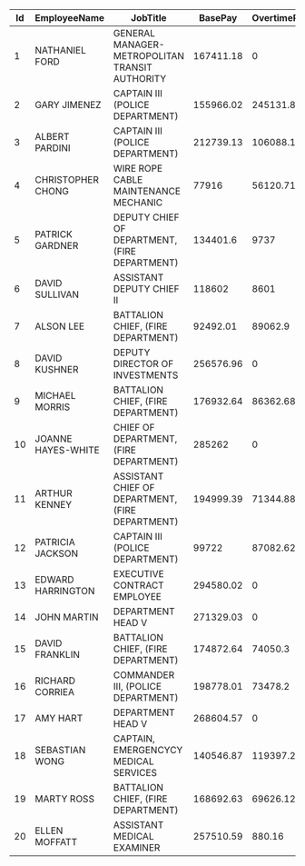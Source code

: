 


|Id|EmployeeName|JobTitle|BasePay|OvertimePay|OtherPay|Benefits|TotalPay|TotalPayBenefits|Year|Notes|Agency|Status|
|--|------------|--------|-------|-----------|--------|--------|--------|----------------|----|-----|------|------|
|1|NATHANIEL FORD|GENERAL MANAGER-METROPOLITAN TRANSIT AUTHORITY|167411.18|0|400184.25||567595.43|567595.43|2011||San Francisco||
|2|GARY JIMENEZ|CAPTAIN III (POLICE DEPARTMENT)|155966.02|245131.88|137811.38||538909.28|538909.28|2011||San Francisco||
|3|ALBERT PARDINI|CAPTAIN III (POLICE DEPARTMENT)|212739.13|106088.18|16452.6||335279.91|335279.91|2011||San Francisco||
|4|CHRISTOPHER CHONG|WIRE ROPE CABLE MAINTENANCE MECHANIC|77916|56120.71|198306.9||332343.61|332343.61|2011||San Francisco||
|5|PATRICK GARDNER|DEPUTY CHIEF OF DEPARTMENT,(FIRE DEPARTMENT)|134401.6|9737|182234.59||326373.19|326373.19|2011||San Francisco||
|6|DAVID SULLIVAN|ASSISTANT DEPUTY CHIEF II|118602|8601|189082.74||316285.74|316285.74|2011||San Francisco||
|7|ALSON LEE|BATTALION CHIEF, (FIRE DEPARTMENT)|92492.01|89062.9|134426.14||315981.05|315981.05|2011||San Francisco||
|8|DAVID KUSHNER|DEPUTY DIRECTOR OF INVESTMENTS|256576.96|0|51322.5||307899.46|307899.46|2011||San Francisco||
|9|MICHAEL MORRIS|BATTALION CHIEF, (FIRE DEPARTMENT)|176932.64|86362.68|40132.23||303427.55|303427.55|2011||San Francisco||
|10|JOANNE HAYES-WHITE|CHIEF OF DEPARTMENT, (FIRE DEPARTMENT)|285262|0|17115.73||302377.73|302377.73|2011||San Francisco||
|11|ARTHUR KENNEY|ASSISTANT CHIEF OF DEPARTMENT, (FIRE DEPARTMENT)|194999.39|71344.88|33149.9||299494.17|299494.17|2011||San Francisco||
|12|PATRICIA JACKSON|CAPTAIN III (POLICE DEPARTMENT)|99722|87082.62|110804.3||297608.92|297608.92|2011||San Francisco||
|13|EDWARD HARRINGTON|EXECUTIVE CONTRACT EMPLOYEE|294580.02|0|0||294580.02|294580.02|2011||San Francisco||
|14|JOHN MARTIN|DEPARTMENT HEAD V|271329.03|0|21342.59||292671.62|292671.62|2011||San Francisco||
|15|DAVID FRANKLIN|BATTALION CHIEF, (FIRE DEPARTMENT)|174872.64|74050.3|37424.11||286347.05|286347.05|2011||San Francisco||
|16|RICHARD CORRIEA|COMMANDER III, (POLICE DEPARTMENT)|198778.01|73478.2|13957.65||286213.86|286213.86|2011||San Francisco||
|17|AMY HART|DEPARTMENT HEAD V|268604.57|0|16115.86||284720.43|284720.43|2011||San Francisco||
|18|SEBASTIAN WONG|CAPTAIN, EMERGENCYCY MEDICAL SERVICES|140546.87|119397.26|18625.08||278569.21|278569.21|2011||San Francisco||
|19|MARTY ROSS|BATTALION CHIEF, (FIRE DEPARTMENT)|168692.63|69626.12|38115.47||276434.22|276434.22|2011||San Francisco||
|20|ELLEN MOFFATT|ASSISTANT MEDICAL EXAMINER|257510.59|880.16|16159.5||274550.25|274550.25|2011||San Francisco||
